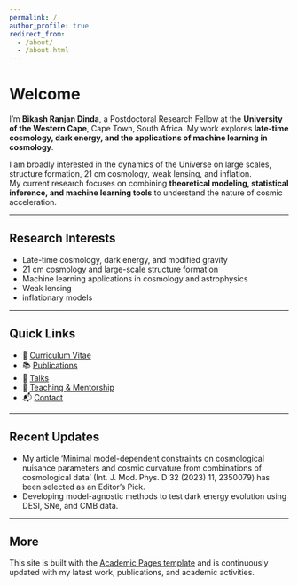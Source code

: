 ```yaml
---
permalink: /
author_profile: true
redirect_from: 
  - /about/
  - /about.html
---
```


<h1><strong>Welcome</strong></h1>

I’m **Bikash Ranjan Dinda**, a Postdoctoral Research Fellow at the **University of the Western Cape**, Cape Town, South Africa.
My work explores **late-time cosmology, dark energy, and the applications of machine learning in cosmology**.  

I am broadly interested in the dynamics of the Universe on large scales, structure formation, 21 cm cosmology, weak lensing, and inflation.  
My current research focuses on combining **theoretical modeling, statistical inference, and machine learning tools** to understand the nature of cosmic acceleration.  

---

## Research Interests
- Late-time cosmology, dark energy, and modified gravity
- 21 cm cosmology and large-scale structure formation  
- Machine learning applications in cosmology and astrophysics  
- Weak lensing
- inflationary models  

---

## Quick Links
- 📄 [Curriculum Vitae](/files/cv.pdf)  
- 📚 [Publications](/publications/)  
- 🎤 [Talks](/talks/)  
- 🏅 [Teaching & Mentorship](/teaching/)  
- 📬 [Contact](/contact/)  

---

## Recent Updates
- My article ‘Minimal model-dependent constraints on cosmological nuisance parameters and cosmic curvature from combinations of cosmological data’ (Int. J. Mod. Phys. D 32 (2023) 11, 2350079) has been selected as an Editor’s Pick.
- Developing model-agnostic methods to test dark energy evolution using DESI, SNe, and CMB data. 

---

## More
This site is built with the [Academic Pages template](https://github.com/academicpages/academicpages.github.io) and is continuously updated with my latest work, publications, and academic activities.
